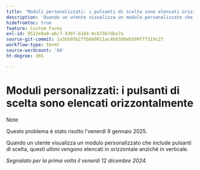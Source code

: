 ```yaml
---
title: 'Moduli personalizzati: i pulsanti di scelta sono elencati orizzontalmente'
description: 'Quando un utente visualizza un modulo personalizzato che include pulsanti di scelta, questi ultimi vengono elencati in orizzontale anziché in verticale. '
hidefromtoc: true
feature: Custom Forms
exl-id: 9522e9a8-e6c7-436f-b184-9cb73b7dba7a
source-git-commit: 1a3bb95b27fb660011ac4b0380eb599f77319c2f
workflow-type: tm+mt
source-wordcount: '66'
ht-degree: 36%

---
```


# Moduli personalizzati: i pulsanti di scelta sono elencati orizzontalmente

>[!NOTE]
>
>Questo problema è stato risolto l’venerdì 9 gennaio 2025.

Quando un utente visualizza un modulo personalizzato che include pulsanti di scelta, questi ultimi vengono elencati in orizzontale anziché in verticale.

_Segnalato per la prima volta il venerdì 12 dicembre 2024._
